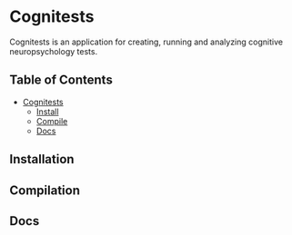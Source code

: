 # Cognitests
Cognitests is an application for creating, running and analyzing cognitive neuropsychology tests.

## Table of Contents  
- [Cognitests](#cognitests)
  * [Install](#install)
  * [Compile](#compile)
  * [Docs](#docs)
  
## Installation

## Compilation

## Docs

